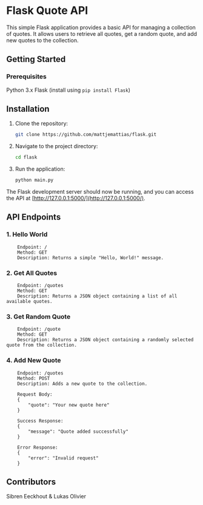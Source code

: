 # Flask Quote API

This simple Flask application provides a basic API for managing a collection of quotes. It allows users to retrieve all quotes, get a random quote, and add new quotes to the collection.

## Getting Started

### Prerequisites

Python 3.x
Flask (install using `pip install Flask`)

## Installation

1. Clone the repository:

   ```bash
   git clone https://github.com/mattjemattias/flask.git
    ```

2. Navigate to the project directory:

    ```bash
    cd flask
    ```

3. Run the application:

    ```bash
    python main.py
    ```

The Flask development server should now be running, and you can access the API at [http://127.0.0.1:5000/](http://127.0.0.1:5000/).

## API Endpoints

### 1. Hello World

```text
    Endpoint: /
    Method: GET
    Description: Returns a simple "Hello, World!" message.
```

### 2. Get All Quotes

```text
    Endpoint: /quotes
    Method: GET
    Description: Returns a JSON object containing a list of all available quotes.
```

### 3. Get Random Quote

```text
    Endpoint: /quote
    Method: GET
    Description: Returns a JSON object containing a randomly selected quote from the collection.
```

### 4. Add New Quote

```text
    Endpoint: /quotes
    Method: POST
    Description: Adds a new quote to the collection.

    Request Body:
    {
        "quote": "Your new quote here"
    }

    Success Response:
    {
        "message": "Quote added successfully"
    }
    
    Error Response:
    {
        "error": "Invalid request"
    }

```

## Contributors

Sibren Eeckhout & Lukas Olivier
